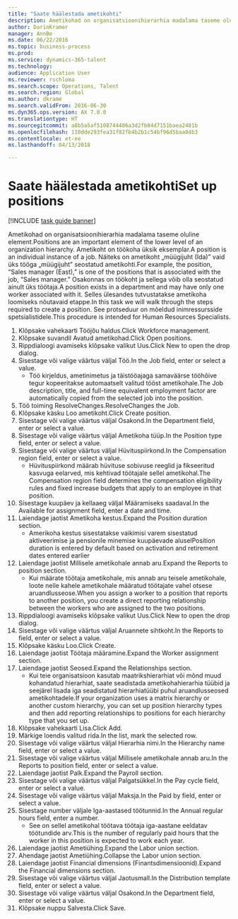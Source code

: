 ```yaml
--- 
title: "Saate häälestada ametikohti"
description: Ametikohad on organisatsioonihierarhia madalama taseme oluline element.
author: DarinKramer
manager: AnnBe
ms.date: 06/22/2016
ms.topic: business-process
ms.prod: 
ms.service: dynamics-365-talent
ms.technology: 
audience: Application User
ms.reviewer: rschloma
ms.search.scope: Operations, Talent
ms.search.region: Global
ms.author: dkrame
ms.search.validFrom: 2016-06-30
ms.dyn365.ops.version: AX 7.0.0
ms.translationtype: HT
ms.sourcegitcommit: a8b5a5af5108744406a3d2fb84d7151baea2481b
ms.openlocfilehash: 110dde293fea31f82fb4b2b1c54bf96d5baa04b3
ms.contentlocale: et-ee
ms.lasthandoff: 04/13/2018

---
```

# <a name="set-up-positions"></a><span data-ttu-id="701f2-103">Saate häälestada ametikohti</span><span class="sxs-lookup"><span data-stu-id="701f2-103">Set up positions</span></span>

[!INCLUDE [task guide banner](../../includes/task-guide-banner.md)]

<span data-ttu-id="701f2-104">Ametikohad on organisatsioonihierarhia madalama taseme oluline element.</span><span class="sxs-lookup"><span data-stu-id="701f2-104">Positions are an important element of the lower level of an organization hierarchy.</span></span> <span data-ttu-id="701f2-105">Ametikoht on töökoha üksik eksemplar.</span><span class="sxs-lookup"><span data-stu-id="701f2-105">A position is an individual instance of a job.</span></span> <span data-ttu-id="701f2-106">Näiteks on ametikoht „müügijuht (Ida)” vaid üks tööga „müügijuht” seostatud ametikohti.</span><span class="sxs-lookup"><span data-stu-id="701f2-106">For example, the position, “Sales manager (East),” is one of the positions that is associated with the job, “Sales manager.”</span></span> <span data-ttu-id="701f2-107">Osakonnas on töökoht ja sellega võib olla seostatud ainult üks töötaja.</span><span class="sxs-lookup"><span data-stu-id="701f2-107">A position exists in a department and may have only one worker associated with it.</span></span> <span data-ttu-id="701f2-108">Selles ülesandes tutvustatakse ametikoha loomiseks nõutavaid etappe.</span><span class="sxs-lookup"><span data-stu-id="701f2-108">In this task we will walk through the steps required to create a position.</span></span> <span data-ttu-id="701f2-109">See protseduur on mõeldud inimressursside spetsialistidele.</span><span class="sxs-lookup"><span data-stu-id="701f2-109">This procedure is intended for Human Resources Specialists.</span></span>

1. <span data-ttu-id="701f2-110">Klõpsake vahekaarti Tööjõu haldus.</span><span class="sxs-lookup"><span data-stu-id="701f2-110">Click Workforce management.</span></span>
2. <span data-ttu-id="701f2-111">Klõpsake suvandil Avatud ametikohad.</span><span class="sxs-lookup"><span data-stu-id="701f2-111">Click Open positions.</span></span>
3. <span data-ttu-id="701f2-112">Rippdialoogi avamiseks klõpsake valikut Uus.</span><span class="sxs-lookup"><span data-stu-id="701f2-112">Click New to open the drop dialog.</span></span>
4. <span data-ttu-id="701f2-113">Sisestage või valige väärtus väljal Töö.</span><span class="sxs-lookup"><span data-stu-id="701f2-113">In the Job field, enter or select a value.</span></span>
    * <span data-ttu-id="701f2-114">Töö kirjeldus, ametinimetus ja täistööajaga samaväärse tööhõive tegur kopeeritakse automaatselt valitud tööst ametikohale.</span><span class="sxs-lookup"><span data-stu-id="701f2-114">The Job description, title, and full-time equivalent employment factor are automatically copied from the selected job into the position.</span></span>  
5. <span data-ttu-id="701f2-115">Töö toiming ResolveChanges.</span><span class="sxs-lookup"><span data-stu-id="701f2-115">ResolveChanges the Job.</span></span>
6. <span data-ttu-id="701f2-116">Klõpsake käsku Loo ametikoht.</span><span class="sxs-lookup"><span data-stu-id="701f2-116">Click Create position.</span></span>
7. <span data-ttu-id="701f2-117">Sisestage või valige väärtus väljal Osakond.</span><span class="sxs-lookup"><span data-stu-id="701f2-117">In the Department field, enter or select a value.</span></span>
8. <span data-ttu-id="701f2-118">Sisestage või valige väärtus väljal Ametikoha tüüp.</span><span class="sxs-lookup"><span data-stu-id="701f2-118">In the Position type field, enter or select a value.</span></span>
9. <span data-ttu-id="701f2-119">Sisestage või valige väärtus väljal Hüvituspiirkond.</span><span class="sxs-lookup"><span data-stu-id="701f2-119">In the Compensation region field, enter or select a value.</span></span>
    * <span data-ttu-id="701f2-120">Hüvituspiirkond määrab hüvituse sobivuse reeglid ja fikseeritud kasvuga eelarved, mis kehtivad töötajale sellel ametikohal.</span><span class="sxs-lookup"><span data-stu-id="701f2-120">The Compensation region field determines the compensation eligibility rules and fixed increase budgets that apply to an employee in that position.</span></span>  
10. <span data-ttu-id="701f2-121">Sisestage kuupäev ja kellaaeg väljal Määramiseks saadaval.</span><span class="sxs-lookup"><span data-stu-id="701f2-121">In the Available for assignment field, enter a date and time.</span></span>
11. <span data-ttu-id="701f2-122">Laiendage jaotist Ametikoha kestus.</span><span class="sxs-lookup"><span data-stu-id="701f2-122">Expand the Position duration section.</span></span>
    * <span data-ttu-id="701f2-123">Amerikoha kestus sisestatakse vaikimisi varem sisestatud aktiveerimise ja pensionile minemise kuupäevade alusel</span><span class="sxs-lookup"><span data-stu-id="701f2-123">Position duration is entered by default based on activation and retirement dates entered earlier</span></span>  
12. <span data-ttu-id="701f2-124">Laiendage jaotist Millisele ametikohale annab aru.</span><span class="sxs-lookup"><span data-stu-id="701f2-124">Expand the Reports to position section.</span></span>
    * <span data-ttu-id="701f2-125">Kui määrate töötaja ametikohale, mis annab aru teisele ametikohale, loote neile kahele ametikohale määratud töötajate vahel otsese aruandlusseose.</span><span class="sxs-lookup"><span data-stu-id="701f2-125">When you assign a worker to a position that reports to another position, you create a direct reporting relationship between the workers who are assigned to the two positions.</span></span>  
13. <span data-ttu-id="701f2-126">Rippdialoogi avamiseks klõpsake valikut Uus.</span><span class="sxs-lookup"><span data-stu-id="701f2-126">Click New to open the drop dialog.</span></span>
14. <span data-ttu-id="701f2-127">Sisestage või valige väärtus väljal Aruannete sihtkoht.</span><span class="sxs-lookup"><span data-stu-id="701f2-127">In the Reports to field, enter or select a value.</span></span>
15. <span data-ttu-id="701f2-128">Klõpsake käsku Loo.</span><span class="sxs-lookup"><span data-stu-id="701f2-128">Click Create.</span></span>
16. <span data-ttu-id="701f2-129">Laiendage jaotist Töötaja määramine.</span><span class="sxs-lookup"><span data-stu-id="701f2-129">Expand the Worker assignment section.</span></span>
17. <span data-ttu-id="701f2-130">Laiendage jaotist Seosed.</span><span class="sxs-lookup"><span data-stu-id="701f2-130">Expand the Relationships section.</span></span>
    * <span data-ttu-id="701f2-131">Kui teie organisatsioon kasutab maatrikshierarhiat või mõnd muud kohandatud hierarhiat, saate seadistada ametikohahierarhia tüübid ja seejärel lisada iga seadistatud hierarhiatüübi puhul aruandlusseosed ametikohtadele.</span><span class="sxs-lookup"><span data-stu-id="701f2-131">If your organization uses a matrix hierarchy or another custom hierarchy, you can set up position hierarchy types and then add reporting relationships to positions for each hierarchy type that you set up.</span></span>  
18. <span data-ttu-id="701f2-132">Klõpsake vahekaarti Lisa.</span><span class="sxs-lookup"><span data-stu-id="701f2-132">Click Add.</span></span>
19. <span data-ttu-id="701f2-133">Märkige loendis valitud rida.</span><span class="sxs-lookup"><span data-stu-id="701f2-133">In the list, mark the selected row.</span></span>
20. <span data-ttu-id="701f2-134">Sisestage või valige väärtus väljal Hierarhia nimi.</span><span class="sxs-lookup"><span data-stu-id="701f2-134">In the Hierarchy name field, enter or select a value.</span></span>
21. <span data-ttu-id="701f2-135">Sisestage või valige väärtus väljal Millisele ametikohale annab aru.</span><span class="sxs-lookup"><span data-stu-id="701f2-135">In the Reports to position field, enter or select a value.</span></span>
22. <span data-ttu-id="701f2-136">Laiendage jaotist Palk.</span><span class="sxs-lookup"><span data-stu-id="701f2-136">Expand the Payroll section.</span></span>
23. <span data-ttu-id="701f2-137">Sisestage või valige väärtus väljal Palgatsükkel.</span><span class="sxs-lookup"><span data-stu-id="701f2-137">In the Pay cycle field, enter or select a value.</span></span>
24. <span data-ttu-id="701f2-138">Sisestage või valige väärtus väljal Maksja.</span><span class="sxs-lookup"><span data-stu-id="701f2-138">In the Paid by field, enter or select a value.</span></span>
25. <span data-ttu-id="701f2-139">Sisestage number väljale Iga-aastased töötunnid.</span><span class="sxs-lookup"><span data-stu-id="701f2-139">In the Annual regular hours field, enter a number.</span></span>
    * <span data-ttu-id="701f2-140">See on sellel ametikohal töötava töötaja iga-aastane eeldatav töötundide arv.</span><span class="sxs-lookup"><span data-stu-id="701f2-140">This is the number of regularly paid hours that the worker in this position is expected to work each year.</span></span>  
26. <span data-ttu-id="701f2-141">Laiendage jaotist Ametiühing.</span><span class="sxs-lookup"><span data-stu-id="701f2-141">Expand the Labor union section.</span></span>
27. <span data-ttu-id="701f2-142">Ahendage jaotist Ametiühing.</span><span class="sxs-lookup"><span data-stu-id="701f2-142">Collapse the Labor union section.</span></span>
28. <span data-ttu-id="701f2-143">Laiendage jaotist Financial dimensions (Finantsdimensioonid).</span><span class="sxs-lookup"><span data-stu-id="701f2-143">Expand the Financial dimensions section.</span></span>
29. <span data-ttu-id="701f2-144">Sisestage või valige väärtus väljal Jaotusmall.</span><span class="sxs-lookup"><span data-stu-id="701f2-144">In the Distribution template field, enter or select a value.</span></span>
30. <span data-ttu-id="701f2-145">Sisestage või valige väärtus väljal Osakond.</span><span class="sxs-lookup"><span data-stu-id="701f2-145">In the Department field, enter or select a value.</span></span>
31. <span data-ttu-id="701f2-146">Klõpsake nuppu Salvesta.</span><span class="sxs-lookup"><span data-stu-id="701f2-146">Click Save.</span></span>


